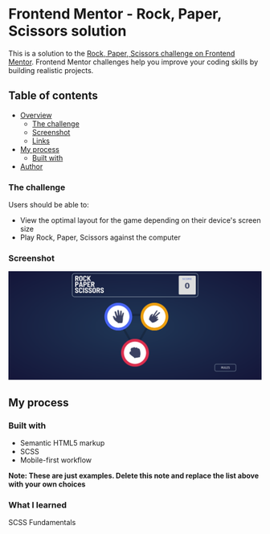 # Frontend Mentor - Rock, Paper, Scissors solution

This is a solution to the [Rock, Paper, Scissors challenge on Frontend Mentor](https://www.frontendmentor.io/challenges/rock-paper-scissors-game-pTgwgvgH). Frontend Mentor challenges help you improve your coding skills by building realistic projects. 

## Table of contents

- [Overview](#overview)
  - [The challenge](#the-challenge)
  - [Screenshot](#screenshot)
  - [Links](#links)
- [My process](#my-process)
  - [Built with](#built-with)
- [Author](#author)


### The challenge

Users should be able to:
- View the optimal layout for the game depending on their device's screen size
- Play Rock, Paper, Scissors against the computer

### Screenshot
![My Image](screenshot.png)


## My process

### Built with

- Semantic HTML5 markup
- SCSS
- Mobile-first workflow


**Note: These are just examples. Delete this note and replace the list above with your own choices**

### What I learned
SCSS Fundamentals
